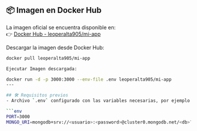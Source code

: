 ## 📦 Imagen en Docker Hub

La imagen oficial se encuentra disponible en:  
👉 [Docker Hub - leoperalta905/mi-app](https://hub.docker.com/repository/docker/leoperalta905/mi-app/general)

Descargar la imagen desde Docker Hub:

```bash
docker pull leoperalta905/mi-app

Ejecutar Imagen descargada:

docker run -d -p 3000:3000 --env-file .env leoperalta905/mi-app
---

## 🛠️ Requisitos previos
- Archivo `.env` configurado con las variables necesarias, por ejemplo:

```env
PORT=3000
MONGO_URI=mongodb+srv://<usuario>:<password>@cluster0.mongodb.net/<db>?retryWrites=true&w=majority
